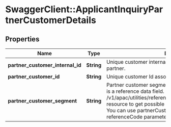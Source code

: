 # SwaggerClient::ApplicantInquiryPartnerCustomerDetails

## Properties
Name | Type | Description | Notes
------------ | ------------- | ------------- | -------------
**partner_customer_internal_id** | **String** | Unique customer internal number associated with the partner. | [optional] 
**partner_customer_id** | **String** | Unique customer Id associated with the partner | [optional] 
**partner_customer_segment** | **String** | Partner customer segment.Partner customer segment.This is a reference data field. Please use /v1/apac/utilities/referenceData/{partnerCustomerSegment} resource to get possible value of this field with description. You can use partnerCustomerSegment field name as the referenceCode parameter to retrieve the values. | [optional] 

